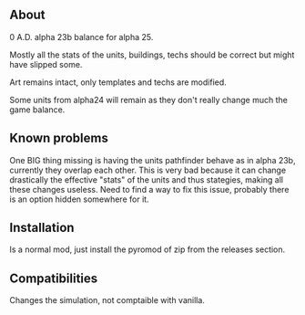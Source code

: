 ## About
0 A.D. alpha 23b balance for alpha 25.

Mostly all the stats of the units, buildings, techs should be correct but might have slipped some.

Art remains intact, only templates and techs are modified.

Some units from alpha24 will remain as they don't really change much the game balance.

## Known problems

One BIG thing missing is having the units pathfinder behave as in alpha 23b, currently they overlap each other. This is very bad because it can change drastically the effective "stats" of the units and thus stategies, making all these changes useless. Need to find a way to fix this issue, probably there is an option hidden somewhere for it.

## Installation
Is a normal mod, just install the pyromod of zip from the releases section.

## Compatibilities
Changes the simulation, not comptaible with vanilla.
